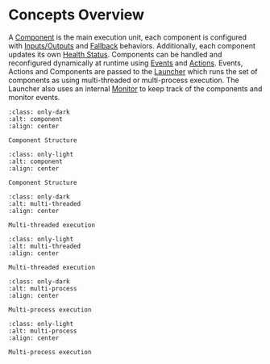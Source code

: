 # Concepts Overview

A [Component](component.md) is the main execution unit, each component is configured with [Inputs/Outputs](topics.md) and [Fallback](fallbacks.md) behaviors. Additionally, each component updates its own [Health Status](status.md). Components can be handled and reconfigured dynamically at runtime using [Events](events.md) and [Actions](actions.md). Events, Actions and Components are passed to the [Launcher](launcher.md) which runs the set of components as using multi-threaded or multi-process execution. The Launcher also uses an internal [Monitor](monitor.md) to keep track of the components and monitor events.

```{figure} /_static/images/diagrams/component_dark.png
:class: only-dark
:alt: component
:align: center

Component Structure
```
```{figure} /_static/images/diagrams/component_light.png
:class: only-light
:alt: component
:align: center

Component Structure
```

```{figure} /_static/images/diagrams/multi_threaded_dark.png
:class: only-dark
:alt: multi-threaded
:align: center

Multi-threaded execution
```
```{figure} /_static/images/diagrams/multi_threaded_light.png
:class: only-light
:alt: multi-threaded
:align: center

Multi-threaded execution
```

```{figure} /_static/images/diagrams/multi_process_dark.png
:class: only-dark
:alt: multi-process
:align: center

Multi-process execution
```
```{figure} /_static/images/diagrams/multi_process_light.png
:class: only-light
:alt: multi-process
:align: center

Multi-process execution
```
